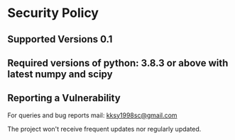 # Security Policy

## Supported Versions 0.1
## Required versions of python: 3.8.3 or above with latest numpy and scipy

## Reporting a Vulnerability

For queries and bug reports mail: kksy1998sc@gmail.com

The project won't receive frequent updates nor regularly updated.
